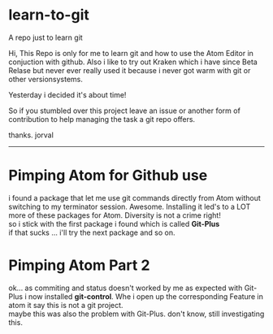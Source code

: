 # learn-to-git
A repo just to learn git

Hi,
This Repo is only for me to learn git and how to use the Atom Editor in conjuction with github.
Also i like to try out Kraken which i have since Beta Relase but never ever really used it because i never got warm with git or other versionsystems.

Yesterday i decided it's about time!

So if you stumbled over this project leave an issue or another form of contribution to help managing the task a git repo offers.

thanks. jorval

---

# Pimping Atom for Github use
i found a package that let me use git commands directly from Atom without switching to my terminator session. Awesome. Installing it led's to a LOT more of these packages for Atom. Diversity is not a crime right!<br />
so i stick with the first package i found which is called **Git-Plus**<br />
if that sucks ... i'll try the next package and so on.

# Pimping Atom Part 2
ok... as commiting and status doesn't worked by me as expected with Git-Plus i now installed **git-control**. Whe i open up the corresponding Feature in atom it say this is not a git project.<br />
maybe this was also the problem with Git-Plus. don't know, still investigating this.
